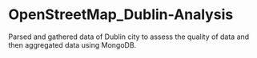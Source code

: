 # OpenStreetMap_Dublin-Analysis
Parsed and gathered data of Dublin city to assess the quality of data and then aggregated data using MongoDB.
